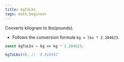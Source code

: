 ```yaml
---
title: kgToLbs
tags: math,beginner
---
```


Converts kilogram to lbs(pounds). 

- Follows the conversion formula `kg = lbs * 2.204623`.

```js
const kgToLbs = kg => kg * 2.204623;
```

```js
kgToLbs(4); // '8.818492'
```
